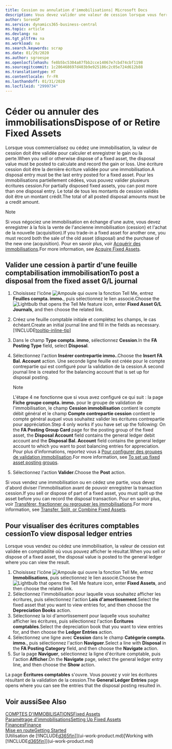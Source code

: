 ```yaml
---
title: Cession ou annulation d'immobilisations| Microsoft Docs
description: Vous devez valider une valeur de cession lorsque vous ferraillez, vendez, ou annulez une immobilisation.
author: SorenGP
ms.service: dynamics365-business-central
ms.topic: article
ms.devlang: na
ms.tgt_pltfrm: na
ms.workload: na
ms.search.keywords: scrap
ms.date: 01/29/2020
ms.author: sgroespe
ms.openlocfilehash: fe8b5bc5304a87fbb2cce14067e7cbd74cbf1198
ms.sourcegitcommit: 1c286468697d403b9e925186c2c05e724d612b88
ms.translationtype: HT
ms.contentlocale: fr-FR
ms.lasthandoff: 01/31/2020
ms.locfileid: "2999734"
---
```

# <a name="dispose-of-or-retire-fixed-assets"></a><span data-ttu-id="93e59-103">Céder ou annuler des immobilisations</span><span class="sxs-lookup"><span data-stu-id="93e59-103">Dispose of or Retire Fixed Assets</span></span>
<span data-ttu-id="93e59-104">Lorsque vous commercialisez ou cédez une immobilisation, la valeur de cession doit être validée pour calculer et enregistrer le gain ou la perte.</span><span class="sxs-lookup"><span data-stu-id="93e59-104">When you sell or otherwise dispose of a fixed asset, the disposal value must be posted to calculate and record the gain or loss.</span></span> <span data-ttu-id="93e59-105">Une écriture cession doit être la dernière écriture validée pour une immobilisation.</span><span class="sxs-lookup"><span data-stu-id="93e59-105">A disposal entry must be the last entry posted for a fixed asset.</span></span> <span data-ttu-id="93e59-106">Pour les immobilisations partiellement cédées, vous pouvez valider plusieurs écritures cession.</span><span class="sxs-lookup"><span data-stu-id="93e59-106">For partially disposed fixed assets, you can post more than one disposal entry.</span></span> <span data-ttu-id="93e59-107">Le total de tous les montants de cession validés doit être un montant crédit.</span><span class="sxs-lookup"><span data-stu-id="93e59-107">The total of all posted disposal amounts must be a credit amount.</span></span>  

> [!NOTE]  
>   <span data-ttu-id="93e59-108">Si vous négociez une immobilisation en échange d'une autre, vous devez enregistrer à la fois la vente de l'ancienne immobilisation (cession) et l'achat de la nouvelle (acquisition).</span><span class="sxs-lookup"><span data-stu-id="93e59-108">If you trade-in a fixed asset for another one, you must record both the sale of the old asset (disposal) and the purchase of the new one (acquisition).</span></span> <span data-ttu-id="93e59-109">Pour en savoir plus, voir [Acquérir des immobilisations](fa-how-acquire.md).</span><span class="sxs-lookup"><span data-stu-id="93e59-109">For more information, see [Acquire Fixed Assets](fa-how-acquire.md).</span></span>  

## <a name="to-post-a-disposal-from-the-fixed-asset-gl-journal"></a><span data-ttu-id="93e59-110">Valider une cession à partir d'une feuille comptabilisation immobilisation</span><span class="sxs-lookup"><span data-stu-id="93e59-110">To post a disposal from the fixed asset G/L journal</span></span>
1. <span data-ttu-id="93e59-111">Choisissez l'icône ![Ampoule qui ouvre la fonction Tell Me](media/ui-search/search_small.png "Dites-moi ce que vous voulez faire"), entrez **Feuilles compta. immo.**, puis sélectionnez le lien associé.</span><span class="sxs-lookup"><span data-stu-id="93e59-111">Choose the ![Lightbulb that opens the Tell Me feature](media/ui-search/search_small.png "Tell me what you want to do") icon, enter **Fixed Asset G/L Journals**, and then choose the related link.</span></span>  
2. <span data-ttu-id="93e59-112">Créez une feuille comptable initiale et complétez les champs, le cas échéant.</span><span class="sxs-lookup"><span data-stu-id="93e59-112">Create an initial journal line and fill in the fields as necessary.</span></span> [!INCLUDE[tooltip-inline-tip](includes/tooltip-inline-tip_md.md)]  
3. <span data-ttu-id="93e59-113">Dans le champ **Type compta. immo**, sélectionnez **Cession**.</span><span class="sxs-lookup"><span data-stu-id="93e59-113">In the **FA Posting Type** field, select **Disposal**.</span></span>  
4. <span data-ttu-id="93e59-114">Sélectionnez l'action **Insérer contrepartie immo.**.</span><span class="sxs-lookup"><span data-stu-id="93e59-114">Choose the **Insert FA Bal. Account** action.</span></span> <span data-ttu-id="93e59-115">Une seconde ligne feuille est créée pour le compte contrepartie qui est configuré pour la validation de la cession.</span><span class="sxs-lookup"><span data-stu-id="93e59-115">A second journal line is created for the balancing account that is set up for disposal posting.</span></span>  

    > [!NOTE]  
    >   <span data-ttu-id="93e59-116">L'étape 4 ne fonctionne que si vous avez configuré ce qui suit : la page **Fiche groupe compta. immo.** pour le groupe de validation de l'immobilisation, le champ **Cession immobilisation** contient le compte débit général et le champ **Compte contrepartie cession** contient le compte général auquel vous souhaitez valider les écritures contrepartie pour appréciation.</span><span class="sxs-lookup"><span data-stu-id="93e59-116">Step 4 only works if you have set up the following: On the **FA Posting Group Card** page for the posting group of the fixed asset, the **Disposal Account** field contains the general ledger debit account and the **Disposal Bal. Account** field contains the general ledger account to which you want to post balancing entries for appreciation.</span></span> <span data-ttu-id="93e59-117">Pour plus d'informations, reportez vous à [Pour configurer des groupes de validation immobilisation](fa-how-setup-general.md#to-set-up-fixed-asset-posting-groups).</span><span class="sxs-lookup"><span data-stu-id="93e59-117">For more information, see [To set up fixed asset posting groups](fa-how-setup-general.md#to-set-up-fixed-asset-posting-groups).</span></span>  
5. <span data-ttu-id="93e59-118">Sélectionnez l'action **Valider**.</span><span class="sxs-lookup"><span data-stu-id="93e59-118">Choose the **Post** action.</span></span>  

<span data-ttu-id="93e59-119">Si vous vendez une immobilisation ou en cédez une partie, vous devez d'abord diviser l'immobilisation avant de pouvoir enregistrer la transaction cession.</span><span class="sxs-lookup"><span data-stu-id="93e59-119">If you sell or dispose of part of a fixed asset, you must split up the asset before you can record the disposal transaction.</span></span> <span data-ttu-id="93e59-120">Pour en savoir plus, voir [Transférer, fractionner ou regrouper les immobilisations](fa-how-trans-split-combine.md).</span><span class="sxs-lookup"><span data-stu-id="93e59-120">For more information, see [Transfer, Split, or Combine Fixed Assets](fa-how-trans-split-combine.md).</span></span>  

## <a name="to-view-disposal-ledger-entries"></a><span data-ttu-id="93e59-121">Pour visualiser des écritures comptables cession</span><span class="sxs-lookup"><span data-stu-id="93e59-121">To view disposal ledger entries</span></span>
<span data-ttu-id="93e59-122">Lorsque vous vendez ou cédez une immobilisation, la valeur de cession est validée en comptabilité où vous pouvez afficher le résultat.</span><span class="sxs-lookup"><span data-stu-id="93e59-122">When you sell or dispose of a fixed asset, the disposal value is posted to the general ledger where you can view the result.</span></span>  

1. <span data-ttu-id="93e59-123">Choisissez l'icône ![Ampoule qui ouvre la fonction Tell Me](media/ui-search/search_small.png "Dites-moi ce que vous voulez faire"), entrez **Immobilisations**, puis sélectionnez le lien associé.</span><span class="sxs-lookup"><span data-stu-id="93e59-123">Choose the ![Lightbulb that opens the Tell Me feature](media/ui-search/search_small.png "Tell me what you want to do") icon, enter **Fixed Assets**, and then choose the related link.</span></span>  
2. <span data-ttu-id="93e59-124">Sélectionnez l'immobilisation pour laquelle vous souhaitez afficher les écritures, puis sélectionnez l'action **Lois d'amortissement**.</span><span class="sxs-lookup"><span data-stu-id="93e59-124">Select the fixed asset that you want to view entries for, and then choose the **Depreciation Books** action.</span></span>  
3. <span data-ttu-id="93e59-125">Sélectionnez la loi d'amortissement pour laquelle vous souhaitez afficher les écritures, puis sélectionnez l'action **Écritures comptables**.</span><span class="sxs-lookup"><span data-stu-id="93e59-125">Select the depreciation book that you want to view entries for, and then choose the **Ledger Entries** action.</span></span>  
4. <span data-ttu-id="93e59-126">Sélectionnez une ligne avec **Cession** dans le champ **Catégorie compta. immo.**, puis sélectionnez l'action **Naviguer**.</span><span class="sxs-lookup"><span data-stu-id="93e59-126">Select a line with **Disposal** in the **FA Posting Category** field, and then choose the **Navigate** action.</span></span>  
5. <span data-ttu-id="93e59-127">Sur la page **Naviguer**, sélectionnez la ligne d'écriture comptable, puis l'action **Afficher**.</span><span class="sxs-lookup"><span data-stu-id="93e59-127">On the **Navigate** page, select the general ledger entry line, and then choose the **Show** action.</span></span>  

<span data-ttu-id="93e59-128">La page **Écritures comptables** s'ouvre. Vous pouvez y voir les écritures résultant de la validation de la cession.</span><span class="sxs-lookup"><span data-stu-id="93e59-128">The **General Ledger Entries** page opens where you can see the entries that the disposal posting resulted in.</span></span>  

## <a name="see-also"></a><span data-ttu-id="93e59-129">Voir aussi</span><span class="sxs-lookup"><span data-stu-id="93e59-129">See Also</span></span>
[<span data-ttu-id="93e59-130">COMPTES D'IMMOBILISATIONS</span><span class="sxs-lookup"><span data-stu-id="93e59-130">Fixed Assets</span></span>](fa-manage.md)  
[<span data-ttu-id="93e59-131">Paramétrage d'immobilisations</span><span class="sxs-lookup"><span data-stu-id="93e59-131">Setting Up Fixed Assets</span></span>](fa-setup.md)  
[<span data-ttu-id="93e59-132">Finances</span><span class="sxs-lookup"><span data-stu-id="93e59-132">Finance</span></span>](finance.md)  
[<span data-ttu-id="93e59-133">Mise en route</span><span class="sxs-lookup"><span data-stu-id="93e59-133">Getting Started</span></span>](product-get-started.md)  
<span data-ttu-id="93e59-134">[Utilisation de [!INCLUDE[d365fin](includes/d365fin_md.md)]](ui-work-product.md)</span><span class="sxs-lookup"><span data-stu-id="93e59-134">[Working with [!INCLUDE[d365fin](includes/d365fin_md.md)]](ui-work-product.md)</span></span>
